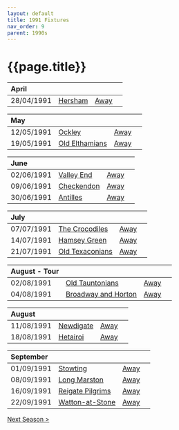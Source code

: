 ```yaml
---
layout: default
title: 1991 Fixtures
nav_order: 9
parent: 1990s
---
```


# {{page.title}}

| April |  |  |  |
|:---|:---|:---|:---|
| 28/04/1991 | [Hersham](hersham) | [Away](https://goo.gl/maps/FU8u8B7teqAQvu4TA) |


| May |  |  |  |
|:---|:---|:---|:---|
| 12/05/1991 | [Ockley](ockley) | [Away](https://goo.gl/maps/vmhvFhbrVZGrsXAAA) |
| 19/05/1991 | [Old Elthamians](old-elthamians) | [Away](https://goo.gl/maps/FQbBNZQTFggEmhfv9) |

| June |  |  |  |
|:---|:---|:---|:---|
| 02/06/1991 | [Valley End](valley-end) | [Away](https://goo.gl/maps/nmiXsK8NVvZtpB1GA) |
| 09/06/1991 | [Checkendon](checkendon) | [Away](https://goo.gl/maps/K3d3vM6qD7qv9Y1S7) |
| 30/06/1991 | [Antilles](antilles) | [Away](https://goo.gl/maps/RjBA5EtiWW3gXe3z9) |

| July |  |  |  |
|:---|:---|:---|:---|
| 07/07/1991 | [The Crocodiles](the-crocodiles) | [Away](https://goo.gl/maps/CBzgVaK7Y1m5r7a57) |
| 14/07/1991 | [Hamsey Green](hamsey-green) | [Away](https://goo.gl/maps/puW4ARfutJtjKYAx6) |
| 21/07/1991 | [Old Texaconians](old-texaconians) | [Away](https://goo.gl/maps/ZkKpG5u6VRN63BT9A) |

| August - Tour |  |  |  |
|:---|:---|:---|:---|
| 02/08/1991 | [Old Tauntonians](old-tauntonians) | [Away](https://goo.gl/maps/viL3E8ucMGGG7G9i8) |
| 04/08/1991 | [Broadway and Horton](broadway-and-horton) | [Away](https://goo.gl/maps/ULbmC6LSX5HSAe8U6) |

| August |  |  |  |
|:---|:---|:---|:---|
| 11/08/1991 | [Newdigate](newdigate) | [Away](https://goo.gl/maps/kQnkUfc3MdtqLyvd8) |
| 18/08/1991 | [Hetairoi](hetairoi) | [Away](https://goo.gl/maps/AfwCKu9WW93YqXJa6) |

| September |  |  |  |
|:---|:---|:---|:---|
| 01/09/1991 | [Stowting](stowting) | [Away](https://goo.gl/maps/A5HTfBKbD44fwSDq7) |
| 08/09/1991 | [Long Marston](long-marston) | [Away](https://goo.gl/maps/2SrRqR95VEzgKR8P6) |
| 16/09/1991 | [Reigate Pilgrims](reigate-pilgrims) | [Away](https://goo.gl/maps/z54KDhWLtQreY6xy9) |
| 22/09/1991 | [Watton-at-Stone](watton-at-stone) | [Away](https://goo.gl/maps/JPBQawMsjLgYtVHk9) |

[Next Season >](../1992)